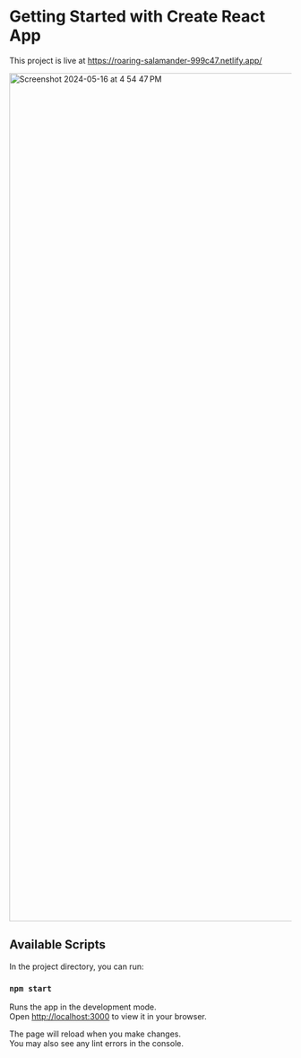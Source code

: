 # Getting Started with Create React App

This project is live at 
https://roaring-salamander-999c47.netlify.app/

<img width="1511" alt="Screenshot 2024-05-16 at 4 54 47 PM" src="https://github.com/Eomaxl/Entertainment-Hub/assets/24840226/11ed222c-5ee0-4695-8ccc-c216757a3ab0">


## Available Scripts

In the project directory, you can run:

### `npm start`

Runs the app in the development mode.\
Open [http://localhost:3000](http://localhost:3000) to view it in your browser.

The page will reload when you make changes.\
You may also see any lint errors in the console.

